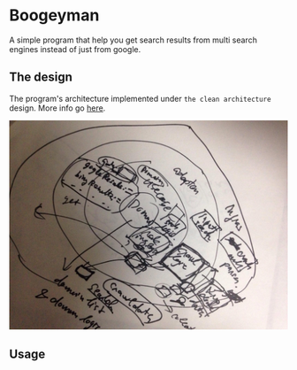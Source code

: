 # Boogeyman

A simple program that help you get search results from multi search engines instead of just from google.

## The design

The program's architecture implemented under `the clean architecture` design. More info go [here](https://8thlight.com/blog/uncle-bob/2012/08/13/the-clean-architecture.html).

![boogeymain design](./boogeyman_design.jpg)

## Usage
